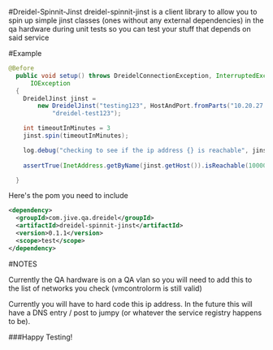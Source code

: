 #Dreidel-Spinnit-Jinst
dreidel-spinnit-jinst is a client library to allow you to spin up simple jinst classes (ones without any external dependencies) in the qa hardware during unit tests so you can test your stuff that depends on said service

#Example

```JAVA
@Before
  public void setup() throws DreidelConnectionException, InterruptedException, UnknownHostException,
      IOException
  {
    DreidelJinst jinst =
        new DreidelJinst("testing123", HostAndPort.fromParts("10.20.27.84", 8020),
            "dreidel-test123");

	int timeoutInMinutes = 3
    jinst.spin(timeoutInMinutes);

    log.debug("checking to see if the ip address {} is reachable", jinst.getHost());
    
    assertTrue(InetAddress.getByName(jinst.getHost()).isReachable(10000));

  }
```

Here's the pom you need to include

```XML
<dependency>
  <groupId>com.jive.qa.dreidel</groupId>
  <artifactId>dreidel-spinnit-jinst</artifactId>
  <version>0.1.1</version>
  <scope>test</scope>
</dependency>
```

#NOTES

Currently the QA hardware is on a QA vlan so you will need to add this to the list of networks you check (vmcontrolorm is still valid)

Currently you will have to hard code this ip address.  In the future this will have a DNS entry / post to jumpy (or whatever the service registry happens to be).

###Happy Testing!
